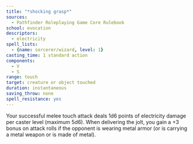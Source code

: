 ```yaml
---
title: "*shocking grasp*"
sources:
  - Pathfinder Roleplaying Game Core Rulebook
school: evocation
descriptors:
  - electricity
spell_lists:
  - {name: sorcerer/wizard, level: 1}
casting_time: 1 standard action
components:
  - V
  - S
range: touch
target: creature or object touched
duration: instantaneous
saving_throw: none
spell_resistance: yes
---
```


Your successful melee touch attack deals 1d6 points of electricity damage per caster level (maximum 5d6). When delivering the jolt, you gain a +3 bonus on attack rolls if the opponent is wearing metal armor (or is carrying a metal weapon or is made of metal).

